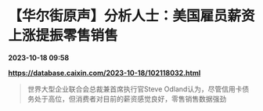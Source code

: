 # 【华尔街原声】分析人士：美国雇员薪资上涨提振零售销售

**2023-10-18 09:58**

**https://database.caixin.com/2023-10-18/102118032.html**

> 世界大型企业联合会总裁兼首席执行官Steve Odland认为，尽管信用卡债务处于高位，但消费者对目前的薪资感觉良好，零售销售数据强劲
